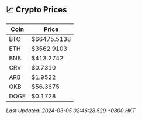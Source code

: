 ## 📈 Crypto Prices

| Coin | Price |
| ---- | ----- |
| BTC | $66475.5138 |
| ETH | $3562.9103 |
| BNB | $413.2742 |
| CRV | $0.7310 |
| ARB | $1.9522 |
| OKB | $56.3675 |
| DOGE | $0.1728 |

_Last Updated: 2024-03-05 02:46:28.529 +0800 HKT_